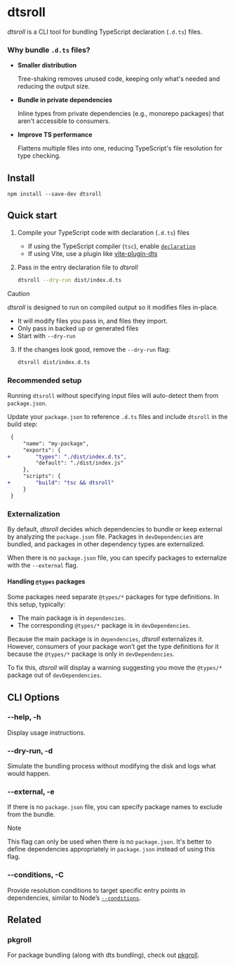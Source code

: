 # dtsroll

_dtsroll_ is a CLI tool for bundling TypeScript declaration (`.d.ts`) files.

### Why bundle `.d.ts` files?

- **Smaller distribution**

    Tree-shaking removes unused code, keeping only what's needed and reducing the output size.

- **Bundle in private dependencies**

    Inline types from private dependencies (e.g., monorepo packages) that aren't accessible to consumers.

- **Improve TS performance**

    Flattens multiple files into one, reducing TypeScript's file resolution for type checking.

## Install
```
npm install --save-dev dtsroll
```

## Quick start

1. Compile your TypeScript code with declaration (`.d.ts`) files
    - If using the TypeScript compiler (`tsc`), enable [`declaration`](https://www.typescriptlang.org/tsconfig/#declaration)
    - If using Vite, use a plugin like [vite-plugin-dts](https://www.npmjs.com/package/vite-plugin-dts)

2. Pass in the entry declaration file to _dtsroll_

    ```sh
    dtsroll --dry-run dist/index.d.ts
    ```

> [!CAUTION]
> _dtsroll_ is designed to run on compiled output so it modifies files in-place.
> - It will modify files you pass in, and files they import.
> - Only pass in backed up or generated files
> - Start with `--dry-run`

3. If the changes look good, remove the `--dry-run` flag:

    ```sh
    dtsroll dist/index.d.ts
    ```

### Recommended setup

Running `dtsroll` without specifying input files will auto-detect them from `package.json`.

Update your `package.json` to reference `.d.ts` files and include `dtsroll` in the build step:  
```diff
 {
     "name": "my-package",
     "exports": {
+        "types": "./dist/index.d.ts",
         "default": "./dist/index.js"
     },
     "scripts": {
+        "build": "tsc && dtsroll"
     }
 }
```

### Externalization

By default, _dtsroll_ decides which dependencies to bundle or keep external by analyzing the `package.json` file. Packages in `devDependencies` are bundled, and packages in other dependency types are externalized.

When there is no `package.json` file, you can specify packages to externalize with the `--external` flag.

#### Handling `@types` packages

Some packages need separate `@types/*` packages for type definitions. In this setup, typically:

- The main package is in `dependencies`.
- The corresponding `@types/*` package is in `devDependencies`.

Because the main package is in `dependencies`,  _dtsroll_ externalizes it. However, consumers of your package won’t get the type definitions for it because the `@types/*` package is only in `devDependencies`.

To fix this, _dtsroll_ will display a warning suggesting you move the `@types/*` package out of `devDependencies`.

## CLI Options

### --help, -h
Display usage instructions.

### --dry-run, -d
Simulate the bundling process without modifying the disk and logs what would happen.

### --external, -e
If there is no `package.json` file, you can specify package names to exclude from the bundle.

> [!NOTE]
> This flag can only be used when there is no `package.json`. It's better to define dependencies appropriately in `package.json` instead of using this flag.

### --conditions, -C
Provide resolution conditions to target specific entry points in dependencies, similar to Node’s [`--conditions`](https://nodejs.org/api/cli.html#-c-condition---conditionscondition).

## Related

### pkgroll
For package bundling (along with dts bundling), check out [pkgroll](https://github.com/privatenumber/pkgroll).
